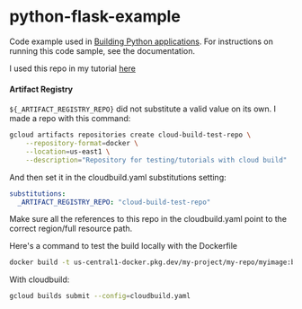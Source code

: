 # python-flask-example
Code example used in [Building Python applications](https://cloud.google.com/build/docs/building/build-containerize-python). For instructions on running this code sample, see the documentation.

I used this repo in my tutorial [here](https://github.com/apsocarras/gcp_cloud_build_tutorials/tree/main/5_create_and_manage_build_triggers) 

#### Artifact Registry 

`${_ARTIFACT_REGISTRY_REPO}` did not substitute a valid value on its own. I made a repo with this command: 

```bash 
gcloud artifacts repositories create cloud-build-test-repo \
    --repository-format=docker \
    --location=us-east1 \
    --description="Repository for testing/tutorials with cloud build" 
```

And then set it in the cloudbuild.yaml substitutions setting: 

```yaml 
substitutions: 
  _ARTIFACT_REGISTRY_REPO: "cloud-build-test-repo"
```

Make sure all the references to this repo in the cloudbuild.yaml point to the correct region/full resource path. 



Here's a command to test the build locally with the Dockerfile 
```bash 
docker build -t us-central1-docker.pkg.dev/my-project/my-repo/myimage:b88d593 .
```

With cloudbuild: 

```bash 
gcloud builds submit --config=cloudbuild.yaml
```
